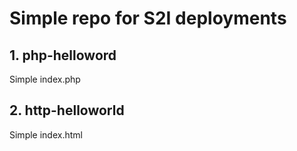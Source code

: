 # Simple repo for S2I deployments

## 1. php-helloword

Simple index.php

## 2. http-helloworld

Simple index.html
